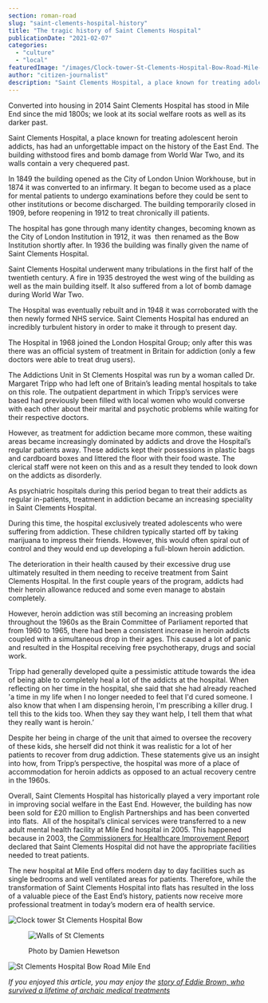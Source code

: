 ```yaml
---
section: roman-road
slug: "saint-clements-hospital-history"
title: "The tragic history of Saint Clements Hospital"
publicationDate: "2021-02-07"
categories: 
  - "culture"
  - "local"
featuredImage: "/images/Clock-tower-St-Clements-Hospital-Bow-Road-Mile-End-credit-Damien-Hewettson.jpg"
author: "citizen-journalist"
description: "Saint Clements Hospital, a place known for treating adolescent heroin addicts, has had an unforgettable impact on the history of the East End. The building withstood fires and bomb damage from World War Two, and its walls contain a very chequered past."
---
```


Converted into housing in 2014 Saint Clements Hospital has stood in Mile End since the mid 1800s; we look at its social welfare roots as well as its darker past.

Saint Clements Hospital, a place known for treating adolescent heroin addicts, has had an unforgettable impact on the history of the East End. The building withstood fires and bomb damage from World War Two, and its walls contain a very chequered past.

In 1849 the building opened as the City of London Union Workhouse, but in 1874 it was converted to an infirmary. It began to become used as a place for mental patients to undergo examinations before they could be sent to other institutions or become discharged. The building temporarily closed in 1909, before reopening in 1912 to treat chronically ill patients. 

The hospital has gone through many identity changes, becoming known as the City of London Institution in 1912, it was  then renamed as the Bow Institution shortly after. In 1936 the building was finally given the name of Saint Clements Hospital.

Saint Clements Hospital underwent many tribulations in the first half of the twentieth century. A fire in 1935 destroyed the west wing of the building as well as the main building itself. It also suffered from a lot of bomb damage during World War Two. 

The Hospital was eventually rebuilt and in 1948 it was corroborated with the then newly formed NHS service. Saint Clements Hospital has endured an incredibly turbulent history in order to make it through to present day.

The Hospital in 1968 joined the London Hospital Group; only after this was there was an official system of treatment in Britain for addiction (only a few doctors were able to treat drug users).

The Addictions Unit in St Clements Hospital was run by a woman called Dr. Margaret Tripp who had left one of Britain’s leading mental hospitals to take on this role. The outpatient department in which Tripp’s services were based had previously been filled with local women who would converse with each other about their marital and psychotic problems while waiting for their respective doctors.

However, as treatment for addiction became more common, these waiting areas became increasingly dominated by addicts and drove the Hospital’s regular patients away. These addicts kept their possessions in plastic bags and cardboard boxes and littered the floor with their food waste. The clerical staff were not keen on this and as a result they tended to look down on the addicts as disorderly.

As psychiatric hospitals during this period began to treat their addicts as regular in-patients, treatment in addiction became an increasing speciality in Saint Clements Hospital.

During this time, the hospital exclusively treated adolescents who were suffering from addiction. These children typically started off by taking marijuana to impress their friends. However, this would often spiral out of control and they would end up developing a full-blown heroin addiction.

The deterioration in their health caused by their excessive drug use ultimately resulted in them needing to receive treatment from Saint Clements Hospital. In the first couple years of the program, addicts had their heroin allowance reduced and some even manage to abstain completely.

However, heroin addiction was still becoming an increasing problem throughout the 1960s as the Brain Committee of Parliament reported that from 1960 to 1965, there had been a consistent increase in heroin addicts coupled with a simultaneous drop in their ages. This caused a lot of panic and resulted in the Hospital receiving free psychotherapy, drugs and social work.

Tripp had generally developed quite a pessimistic attitude towards the idea of being able to completely heal a lot of the addicts at the hospital. When reflecting on her time in the hospital, she said that she had already reached 'a time in my life when I no longer needed to feel that I'd cured someone. I also know that when I am dispensing heroin, I'm prescribing a killer drug. I tell this to the kids too. When they say they want help, I tell them that what they really want is heroin.’ 

Despite her being in charge of the unit that aimed to oversee the recovery of these kids, she herself did not think it was realistic for a lot of her patients to recover from drug addiction. These statements give us an insight into how, from Tripp’s perspective, the hospital was more of a place of accommodation for heroin addicts as opposed to an actual recovery centre in the 1960s. 

Overall, Saint Clements Hospital has historically played a very important role in improving social welfare in the East End. However, the building has now been sold for £20 million to English Partnerships and has been converted into flats.  All of the hospital’s clinical services were transferred to a new adult mental health facility at Mile End hospital in 2005. This happened because in 2003, the [Commissioners for Healthcare Improvement Report](https://democracy.towerhamlets.gov.uk/Data/Cabinet/20050511/Minutes/$St%20Clements%20Hosp%20Plan%20Brief%20Appx%203_CAB_110505_AT.doc.pdf) declared that Saint Clements Hospital did not have the appropriate facilities needed to treat patients.

The new hospital at Mile End offers modern day to day facilities such as single bedrooms and well ventilated areas for patients. Therefore, while the transformation of Saint Clements Hospital into flats has resulted in the loss of a valuable piece of the East End’s history, patients now receive more professional treatment in today’s modern era of health service. 

![Clock tower St Clements Hospital Bow](/images/Clock-tower-St-Clements-Hospital-Bow-Road-Mile-End-credit-Damien-Hewettson-1024x682.jpg)

<figure>

![Walls of St Clements](/images/Wing-St-Clements-Hospital-Bow-Road-Mile-End-1024x682.jpg)

<figcaption>

Photo by Damien Hewetson

</figcaption>

</figure>

![St Clements Hospital Bow Road Mile End](/images/St-Clements-Hospital-Bow-Road-Mile-End-entrance-1024x683.jpg)

_If you enjoyed this article, you may enjoy the [story of Eddie Brown, who survived a lifetime of archaic medical treatments](https://romanroadlondon.com/mental-health-eddie-brown-st-clements-shock-therapy-archaic-medical-treatments/)_
